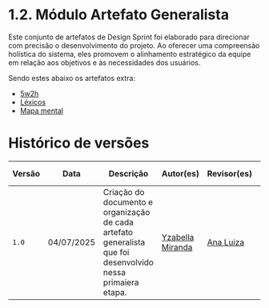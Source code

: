 # 1.2. Módulo Artefato Generalista
Este conjunto de artefatos de Design Sprint foi elaborado para direcionar com precisão o desenvolvimento do projeto. Ao oferecer uma compreensão holística do sistema, eles promovem o alinhamento estratégico da equipe em relação aos objetivos e às necessidades dos usuários.

Sendo estes abaixo os artefatos extra:

 - [5w2h](./1.2.1.5w2h.md)
 - [Léxicos](./1.2.2.Lexicos.md)
 - [Mapa mental](./1.2.2.MapaMental.md)


# Histórico de versões
| Versão | Data | Descrição | Autor(es) | Revisor(es) | Data da revisão |
|--------|------|-----------|-----------|-------------|-----------------|
| `1.0` | 04/07/2025 | Criação do documento e organização de cada artefato generalista que foi desenvolvido nessa primaiera etapa. | [Yzabella Miranda](https://github.com/redjsun)  | [Ana Luiza](https://github.com/Ana-Luiza-SC) | 04/09/25 |